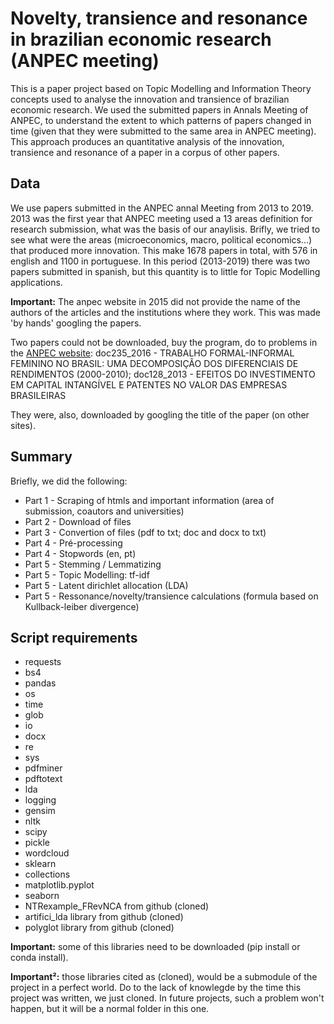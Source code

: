 # Novelty, transience and resonance in brazilian economic research (ANPEC meeting)

This is a paper project based on Topic Modelling and Information Theory concepts
used to analyse the innovation and transience of brazilian economic research. 
We used the submitted papers in Annals Meeting of ANPEC, to understand the extent to
which patterns of papers changed in time (given that they were submitted to the same
area in ANPEC meeting). This approach produces an quantitative analysis of the
innovation, transience and resonance of a paper in a corpus of other papers.
  
## Data

We use papers submitted in the ANPEC annal Meeting from 2013 to 2019. 2013 was 
the first year that ANPEC meeting used a 13 areas definition for research
submission, what was the basis of our anaylisis. Brifly, we tried to see what
were the areas (microeconomics, macro, political economics...) that produced
more innovation.
This make 1678 papers in total, with 576 in english and 1100 in portuguese.
In this period (2013-2019) there was two papers submitted in spanish, 
but this quantity is to little for Topic Modelling applications. 

**Important:** The anpec website in 2015 did not provide the name of the authors
of the articles and the institutions where they work. This was made 'by hands'
googling the papers. 

Two papers could not be downloaded, buy the program, do to problems in the [ANPEC website](https://en.anpec.org.br/previous-editions.php): 
doc235_2016 - TRABALHO FORMAL-INFORMAL FEMININO NO BRASIL: UMA DECOMPOSIÇÃO DOS DIFERENCIAIS DE RENDIMENTOS (2000-2010);
doc128_2013 - EFEITOS DO INVESTIMENTO EM CAPITAL INTANGÍVEL E PATENTES NO VALOR DAS EMPRESAS BRASILEIRAS

They were, also, downloaded by googling the title of the paper (on other sites).


## Summary

Briefly, we did the following:
* Part 1 - Scraping of htmls and important information (area of submission, coautors and universities)
* Part 2 - Download of files
* Part 3 - Convertion of files (pdf to txt; doc and docx to txt)
* Part 4 - Pré-processing
* Part 4 - Stopwords (en, pt)
* Part 5 - Stemming / Lemmatizing
* Part 5 - Topic Modelling: tf-idf
* Part 5 - Latent dirichlet allocation (LDA)
* Part 5 - Ressonance/novelty/transience calculations (formula based on Kullback-leiber divergence)


## Script requirements
* requests
* bs4
* pandas
* os
* time
* glob
* io
* docx
* re
* sys
* pdfminer
* pdftotext
* lda
* logging
* gensim
* nltk
* scipy
* pickle
* wordcloud
* sklearn
* collections
* matplotlib.pyplot
* seaborn
* NTRexample_FRevNCA from github (cloned)
* artifici_lda library from github (cloned)
* polyglot library from github (cloned)

**Important:** some of this libraries need to be downloaded (pip install or
conda install).

**Important²:** those libraries cited as (cloned), would be a submodule of the project in a perfect world. Do to the lack of knowlegde by the time this project was written, we just cloned. In future projects, such a problem won't happen, but it will be a normal folder in this one.
